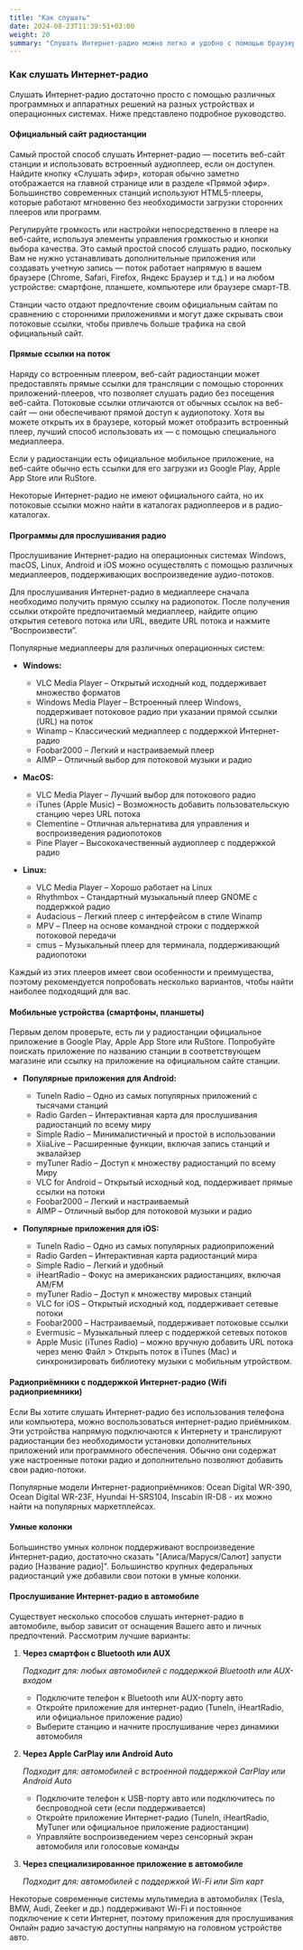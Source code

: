 ```yaml
---
title: "Как слушать"
date: 2024-08-23T11:39:51+03:00
weight: 20
summary: "Слушать Интернет-радио можно легко и удобно с помощью браузера, медиаплееров, мобильных приложений, умных колонок, специализированных устройств и автомобильных систем — главное, выбрать подходящий способ для Вашего устройства и предпочтений."
---
```


### Как слушать Интернет-радио
Слушать Интернет-радио достаточно просто с помощью различных программных и аппаратных решений на разных устройствах и операционных системах. Ниже представлено подробное руководство.

#### Официальный сайт радиостанции
Самый простой способ слушать Интернет-радио — посетить веб-сайт станции и использовать встроенный аудиоплеер, если он доступен. Найдите кнопку «Слушать эфир», которая обычно заметно отображается на главной странице или в разделе «Прямой эфир». Большинство современных станций используют HTML5-плееры, которые работают мгновенно без необходимости загрузки сторонних плееров или программ.

Регулируйте громкость или настройки непосредственно в плеере на веб-сайте, используя элементы управления громкостью и кнопки выбора качества. Это самый простой способ слушать радио, поскольку Вам не нужно устанавливать дополнительные приложения или создавать учетную запись — поток работает напрямую в вашем браузере (Chrome, Safari, Firefox, Яндекс Браузер и т.д.) и на любом устройстве: смартфоне, планшете, компьютере или браузере смарт-ТВ.

Станции часто отдают предпочтение своим официальным сайтам по сравнению с сторонними приложениями и могут даже скрывать свои потоковые ссылки, чтобы привлечь больше трафика на свой официальный сайт.

#### Прямые ссылки на поток
Наряду со встроенным плеером, веб-сайт радиостанции может предоставлять прямые ссылки для трансляции с помощью сторонних приложений-плееров, что позволяет слушать радио без посещения веб-сайта. Потоковые ссылки отличаются от обычных ссылок на веб-сайт — они обеспечивают прямой доступ к аудиопотоку. Хотя вы можете открыть их в браузере, который может отобразить встроенный плеер, лучший способ использовать их — с помощью специального медиаплеера.

Если у радиостанции есть официальное мобильное приложение, на веб-сайте обычно есть ссылки для его загрузки из Google Play, Apple App Store или RuStore.

Некоторые Интернет-радио не имеют официального сайта, но их потоковые ссылки можно найти в каталогах радиоплееров и в радио-каталогах.


#### Программы для прослушивания радио
Прослушивание Интернет-радио на операционных системах Windows, macOS, Linux, Android и iOS можно осуществлять с помощью различных медиаплееров, поддерживающих воспроизведение аудио-потоков.

Для прослушивания Интернет-радио в медиаплеере сначала необходимо получить прямую ссылку на радиопоток. После получения ссылки откройте предпочитаемый медиаплеер, найдите опцию открытия сетевого потока или URL, введите URL потока и нажмите “Воспроизвести”.

Популярные медиаплееры для различных операционных систем:

- **Windows:**
  - VLC Media Player – Открытый исходный код, поддерживает множество форматов
  - Windows Media Player – Встроенный плеер Windows, поддерживает потоковое радио при указании прямой ссылки (URL) на поток
  - Winamp – Классический медиаплеер с поддержкой Интернет-радио
  - Foobar2000 – Легкий и настраиваемый плеер
  - AIMP – Отличный выбор для потоковой музыки и радио

- **MacOS:**
  - VLC Media Player – Лучший выбор для потокового радио
  - iTunes (Apple Music) – Возможность добавить пользовательскую станцию через URL потока
  - Clementine – Отличная альтернатива для управления и воспроизведения радиопотоков
  - Pine Player – Высококачественный аудиоплеер с поддержкой радио

- **Linux:**
  - VLC Media Player – Хорошо работает на Linux
  - Rhythmbox – Стандартный музыкальный плеер GNOME с поддержкой радио
  - Audacious – Легкий плеер с интерфейсом в стиле Winamp
  - MPV – Плеер на основе командной строки с поддержкой потоковой передачи
  - cmus – Музыкальный плеер для терминала, поддерживающий радиопотоки

Каждый из этих плееров имеет свои особенности и преимущества, поэтому рекомендуется попробовать несколько вариантов, чтобы найти наиболее подходящий для вас.

#### Мобильные устройства (смартфоны, планшеты)
Первым делом проверьте, есть ли у радиостанции официальное приложение в Google Play, Apple App Store или RuStore. Попробуйте поискать приложение по названию станции в соответствующем магазине или ссылку на приложение на официальном сайте станции.


- **Популярные приложения для Android:**
  - TuneIn Radio – Одно из самых популярных приложений с тысячами станций
  - Radio Garden – Интерактивная карта для прослушивания радиостанций по всему миру
  - Simple Radio – Минималистичный и простой в использовании
  - XiiaLive – Расширенные функции, включая запись станций и эквалайзер
  - myTuner Radio – Доступ к множеству радиостанций по всему Миру
  - VLC for Android – Открытый исходный код, поддерживает прямые ссылки на потоки
  - Foobar2000 – Легкий и настраиваемый
  - AIMP – Отличный выбор для потоковой музыки и радио

- **Популярные приложения для iOS:**
  - TuneIn Radio – Одно из самых популярных радиоприложений
  - Radio Garden – Интерактивная карта радиостанций мира
  - Simple Radio – Легкий и удобный
  - iHeartRadio – Фокус на американских радиостанциях, включая AM/FM
  - myTuner Radio – Доступ к множеству мировых станций
  - VLC for iOS – Открытый исходный код, поддерживает сетевые потоки
  - Foobar2000 – Настраиваемый, поддерживает потоковые ссылки
  - Evermusic – Музыкальный плеер с поддержкой сетевых потоков
  - Apple Music (iTunes Radio) – можно вручную добавить URL потока через меню Файл > Открыть поток в iTunes (Mac) и синхронизировать библиотеку музыки с мобильным утройством.

#### Радиоприёмники с поддержкой Интернет-радио (Wifi радиоприемники)
Если Вы хотите слушать Интернет-радио без использования телефона или компьютера, можно воспользоваться интернет-радио приёмником. Эти устройства напрямую подключаются к Интернету и транслируют радиостанции без необходимости установки дополнительных приложений или программного обеспечения. Обычно они содержат уже настроенные потоки радио и дополнительно позволяют добавить свои радио-потоки.

Популярные модели Интернет-радиоприёмников: Ocean Digital WR-390, Ocean Digital WR-23F, Hyundai H-SRS104, Inscabin IR-D8 - их можно найти на популярных маркетплейсах.

#### Умные колонки
Большинство умных колонок поддерживают воспроизведение Интернет-радио, достаточно сказать "[Алиса/Маруся/Салют] запусти радио [Название радио]". Большинство крупных федеральных радиостанций уже добавили свои потоки в умные колонки.


#### Прослушивание Интернет-радио в автомобиле
Существует несколько способов слушать интернет-радио в автомобиле, выбор зависит от оснащения Вашего авто и личных предпочтений. Рассмотрим лучшие варианты:

1. **Через смартфон с Bluetooth или AUX**

   *Подходит для: любых автомобилей с поддержкой Bluetooth или AUX-входом*

   - Подключите телефон к Bluetooth или AUX-порту авто
   - Откройте приложение для интернет-радио (TuneIn, iHeartRadio, или официальное приложение радио)
   - Выберите станцию и начните прослушивание через динамики автомобиля

2. **Через Apple CarPlay или Android Auto**

   *Подходит для: автомобилей с встроенной поддержкой CarPlay или Android Auto*

   - Подключите телефон к USB-порту авто или подключитесь по беспроводной сети (если поддерживается)
   - Откройте приложение Интернет-радио (TuneIn, iHeartRadio, MyTuner или официальное приложение радиостанции)
   - Управляйте воспроизведением через сенсорный экран автомобиля или голосовые команды

3. **Через специализированное приложение в автомобиле**

   *Подходит для: автомобилей с поддержкой Wi-Fi или Sim карт*

Некоторые современные системы мультимедиа в автомобилях (Tesla, BMW, Audi, Zeeker и др.) поддерживают Wi-Fi и постоянное подключение к сети Интернет, поэтому приложения для прослушивания Онлайн радио зачастую доступны напрямую на головном устройстве авто.
